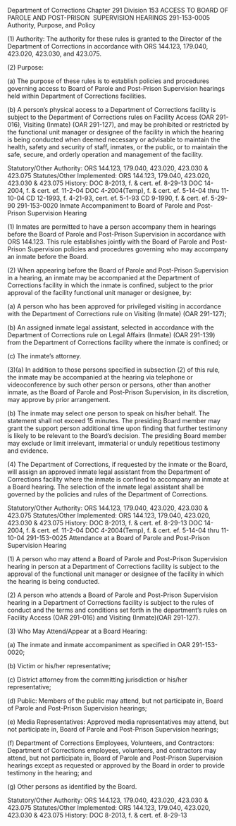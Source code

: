 Department of Corrections
Chapter 291
Division 153
ACCESS TO BOARD OF PAROLE AND POST-PRISON  SUPERVISION HEARINGS
291-153-0005
Authority, Purpose, and Policy

(1) Authority: The authority for these rules is granted to the Director of the Department of Corrections in accordance with ORS 144.123, 179.040, 423.020, 423.030, and 423.075.

(2) Purpose:

(a) The purpose of these rules is to establish policies and procedures governing access to Board of Parole and Post-Prison Supervision hearings held within Department of Corrections facilities.

(b) A person’s physical access to a Department of Corrections facility is subject to the Department of Corrections rules on Facility Access (OAR 291-016), Visiting (Inmate) (OAR 291-127), and may be prohibited or restricted by the functional unit manager or designee of the facility in which the hearing is being conducted when deemed necessary or advisable to maintain the health, safety and security of staff, inmates, or the public, or to maintain the safe, secure, and orderly operation and management of the facility.

Statutory/Other Authority: ORS 144.123, 179.040, 423.020, 423.030 & 423.075
Statutes/Other Implemented: ORS 144.123, 179.040, 423.020, 423.030 & 423.075
History:
DOC 8-2013, f. & cert. ef. 8-29-13
DOC 14-2004, f. & cert. ef. 11-2-04
DOC 4-2004(Temp), f. & cert. ef. 5-14-04 thru 11-10-04
CD 12-1993, f. 4-21-93, cert. ef. 5-1-93
CD 9-1990, f. & cert. ef. 5-29-90
291-153-0020
Inmate Accompaniment to Board of Parole and Post-Prison Supervision Hearing

(1) Inmates are permitted to have a person accompany them in hearings before the Board of Parole and Post-Prison Supervision in accordance with ORS 144.123. This rule establishes jointly with the Board of Parole and Post-Prison Supervision policies and procedures governing who may accompany an inmate before the Board.

(2) When appearing before the Board of Parole and Post-Prison Supervision in a hearing, an inmate may be accompanied at the Department of Corrections facility in which the inmate is confined, subject to the prior approval of the facility functional unit manager or designee, by:

(a) A person who has been approved for privileged visiting in accordance with the Department of Corrections rule on Visiting (Inmate) (OAR 291-127);

(b) An assigned inmate legal assistant, selected in accordance with the Department of Corrections rule on Legal Affairs (Inmate) (OAR 291-139) from the Department of Corrections facility where the inmate is confined; or

(c) The inmate’s attorney.

(3)(a) In addition to those persons specified in subsection (2) of this rule, the inmate may be accompanied at the hearing via telephone or videoconference by such other person or persons, other than another inmate, as the Board of Parole and Post-Prison Supervision, in its discretion, may approve by prior arrangement.

(b) The inmate may select one person to speak on his/her behalf. The statement shall not exceed 15 minutes. The presiding Board member may grant the support person additional time upon finding that further testimony is likely to be relevant to the Board’s decision. The presiding Board member may exclude or limit irrelevant, immaterial or unduly repetitious testimony and evidence.

(4) The Department of Corrections, if requested by the inmate or the Board, will assign an approved inmate legal assistant from the Department of Corrections facility where the inmate is confined to accompany an inmate at a Board hearing. The selection of the inmate legal assistant shall be governed by the policies and rules of the Department of Corrections.

Statutory/Other Authority: ORS 144.123, 179.040, 423.020, 423.030 & 423.075
Statutes/Other Implemented: ORS 144.123, 179.040, 423.020, 423.030 & 423.075
History:
DOC 8-2013, f. & cert. ef. 8-29-13
DOC 14-2004, f. & cert. ef. 11-2-04
DOC 4-2004(Temp), f. & cert. ef. 5-14-04 thru 11-10-04
291-153-0025
Attendance at a Board of Parole and Post-Prison Supervision Hearing

(1) A person who may attend a Board of Parole and Post-Prison Supervision hearing in person at a Department of Corrections facility is subject to the approval of the functional unit manager or designee of the facility in which the hearing is being conducted.

(2) A person who attends a Board of Parole and Post-Prison Supervision hearing in a Department of Corrections facility is subject to the rules of conduct and the terms and conditions set forth in the department’s rules on Facility Access (OAR 291-016) and Visiting (Inmate)(OAR 291-127).

(3) Who May Attend/Appear at a Board Hearing:

(a) The inmate and inmate accompaniment as specified in OAR 291-153-0020;

(b) Victim or his/her representative;

(c) District attorney from the committing jurisdiction or his/her representative;

(d) Public: Members of the public may attend, but not participate in, Board of Parole and Post-Prison Supervision hearings;

(e) Media Representatives: Approved media representatives may attend, but not participate in, Board of Parole and Post-Prison Supervision hearings;

(f) Department of Corrections Employees, Volunteers, and Contractors: Department of Corrections employees, volunteers, and contractors may attend, but not participate in, Board of Parole and Post-Prison Supervision hearings except as requested or approved by the Board in order to provide testimony in the hearing; and

(g) Other persons as identified by the Board.

Statutory/Other Authority: ORS 144.123, 179.040, 423.020, 423.030 & 423.075
Statutes/Other Implemented: ORS 144.123, 179.040, 423.020, 423.030 & 423.075
History:
DOC 8-2013, f. & cert. ef. 8-29-13